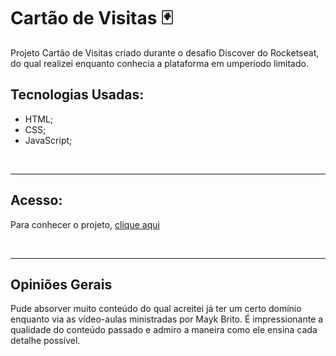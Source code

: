 # Cartão de Visitas 🃏

Projeto Cartão de Visitas criado durante o desafio Discover do Rocketseat, do qual realizei enquanto conhecia a plataforma em umperíodo limitado.

## Tecnologias Usadas:
- HTML;
- CSS;
- JavaScript;
<br>
<hr>

## Acesso:
Para conhecer o projeto, [clique aqui](https://madusales.github.io/BusinessCard/)

<br>
<hr>

## Opiniões Gerais 
Pude absorver muito conteúdo do qual acreitei já ter um certo domínio enquanto via as vídeo-aulas ministradas por Mayk Brito. É impressionante a qualidade do conteúdo passado e admiro a maneira como ele ensina cada detalhe possível.

